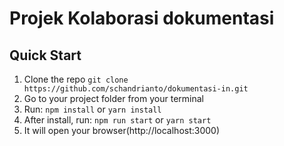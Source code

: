 # Projek Kolaborasi dokumentasi
## Quick Start

1.  Clone the repo `git clone https://github.com/schandrianto/dokumentasi-in.git`
2.  Go to your project folder from your terminal
3.  Run: `npm install` or `yarn install`
4.  After install, run: `npm run start` or `yarn start`
5.  It will open your browser(http://localhost:3000)
